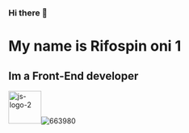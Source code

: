 ### Hi there 👋
<h1>My name is Rifospin oni 1</h1>
<h2>Im a Front-End developer</h2>

<img width="65" alt="js-logo-2" src="https://github.com/Rifospin-Oni/Rifospin-Oni/assets/119863328/766240d5-9563-404f-91b0-3c89537e9ca7">![663980](https://github.com/Rifospin-Oni/Rifospin-Oni/assets/119863328/3fee6e14-a4a7-409b-a8da-8a0ee6cdb92a)

